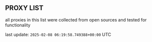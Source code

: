 ## PROXY LIST

all proxies in this list were collected from open sources and tested for functionality

last update: `2025-02-08 06:19:58.749388+00:00` UTC